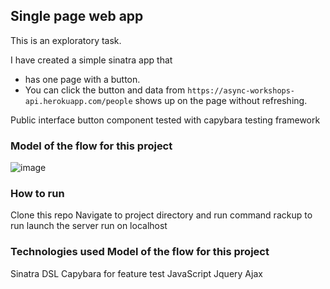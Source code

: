 ## Single page web app

This is an exploratory task.

I have created a simple sinatra app that
- has one page with a button.
- You can click the button and data from `https://async-workshops-api.herokuapp.com/people` shows up on the page without refreshing.

Public interface button component tested with capybara testing framework

### Model of the flow for this project


![image](https://user-images.githubusercontent.com/24396579/46586879-87ecd200-ca7c-11e8-8be9-0b95f139b507.png)


### How to run
Clone this repo
Navigate to project directory and run command rackup to run launch the server
run on localhost

### Technologies used Model of the flow for this project

Sinatra DSL
Capybara for feature test
JavaScript
Jquery
Ajax
